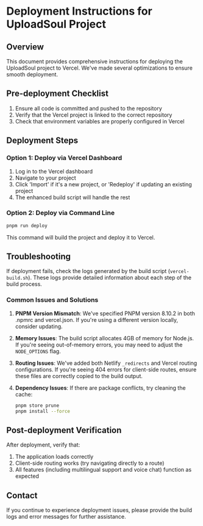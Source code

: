 # Deployment Instructions for UploadSoul Project

## Overview

This document provides comprehensive instructions for deploying the UploadSoul project to Vercel. We've made several optimizations to ensure smooth deployment.

## Pre-deployment Checklist

1. Ensure all code is committed and pushed to the repository
2. Verify that the Vercel project is linked to the correct repository
3. Check that environment variables are properly configured in Vercel

## Deployment Steps

### Option 1: Deploy via Vercel Dashboard

1. Log in to the Vercel dashboard
2. Navigate to your project
3. Click 'Import' if it's a new project, or 'Redeploy' if updating an existing project
4. The enhanced build script will handle the rest

### Option 2: Deploy via Command Line

```bash
pnpm run deploy
```

This command will build the project and deploy it to Vercel.

## Troubleshooting

If deployment fails, check the logs generated by the build script (`vercel-build.sh`). These logs provide detailed information about each step of the build process.

### Common Issues and Solutions

1. **PNPM Version Mismatch**: We've specified PNPM version 8.10.2 in both .npmrc and vercel.json. If you're using a different version locally, consider updating.

2. **Memory Issues**: The build script allocates 4GB of memory for Node.js. If you're seeing out-of-memory errors, you may need to adjust the `NODE_OPTIONS` flag.

3. **Routing Issues**: We've added both Netlify `_redirects` and Vercel routing configurations. If you're seeing 404 errors for client-side routes, ensure these files are correctly copied to the build output.

4. **Dependency Issues**: If there are package conflicts, try cleaning the cache:
   ```bash
   pnpm store prune
   pnpm install --force
   ```

## Post-deployment Verification

After deployment, verify that:

1. The application loads correctly
2. Client-side routing works (try navigating directly to a route)
3. All features (including multilingual support and voice chat) function as expected

## Contact

If you continue to experience deployment issues, please provide the build logs and error messages for further assistance.
